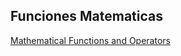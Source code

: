 ## Funciones Matematicas

[Mathematical Functions and Operators](https://www.postgresql.org/docs/13/functions-math.html)